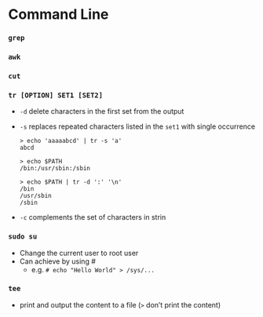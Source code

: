 # Command Line

### `grep`

### `awk`

### `cut`

### `tr [OPTION] SET1 [SET2]`

- `-d` delete characters in the first set from the output

- `-s` replaces repeated characters listed in the `set1` with single occurrence

  ```shell
  > echo 'aaaaabcd' | tr -s 'a'
  abcd
  
  > echo $PATH
  /bin:/usr/sbin:/sbin

  > echo $PATH | tr -d ':' '\n'
  /bin
  /usr/sbin
  /sbin
  ```

- `-c` complements the set of characters in strin

### `sudo su`
  - Change the current user to root user
  - Can achieve by using #
    - e.g. `# echo "Hello World" > /sys/...`
### `tee`
  - print and output the content to a file (`>` don’t print the content)